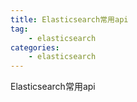 ```yaml
---
title: Elasticsearch常用api
tag: 
    - elasticsearch
categories: 
    - elasticsearch
---
```

Elasticsearch常用api
<!--more-->
